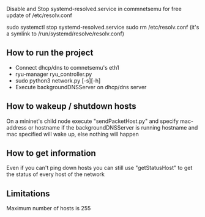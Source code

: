 Disable and Stop systemd-resolved.service in commnetsemu for free update of /etc/resolv.conf

sudo systemctl stop systemd-resolved.service
sudo rm /etc/resolv.conf (it's a symlink to /run/systemd/resolve/resolv.conf) 

## How to run the project ##
- Connect dhcp/dns to comnetsemu's eth1
- ryu-manager ryu_controller.py
- sudo python3 network.py [-s][-h]
- Execute backgroundDNSServer on dhcp/dns server

## How to wakeup / shutdown hosts ##
On a mininet's child node execute "sendPacketHost.py" and specify mac-address or hostname
if the backgroundDNSServer is running hostname and mac specified will wake up, else nothing will happen

## How to get information ##
Even if you can't ping down hosts you can still use "getStatusHost" to get the status of every host of the network


## Limitations ##
Maximum number of hosts is 255
